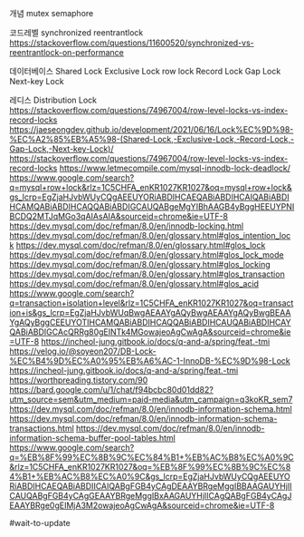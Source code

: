 
개념
mutex
semaphore


코드레벨
synchronized
reentrantlock
https://stackoverflow.com/questions/11600520/synchronized-vs-reentrantlock-on-performance


데이터베이스
Shared Lock
Exclusive Lock
row lock
Record Lock
Gap Lock
Next-key Lock

레디스
Distribution Lock
https://stackoverflow.com/questions/74967004/row-level-locks-vs-index-record-locks
https://jaeseongdev.github.io/development/2021/06/16/Lock%EC%9D%98-%EC%A2%85%EB%A5%98-(Shared-Lock,-Exclusive-Lock,-Record-Lock,-Gap-Lock,-Next-key-Lock)/
https://stackoverflow.com/questions/74967004/row-level-locks-vs-index-record-locks
https://www.letmecompile.com/mysql-innodb-lock-deadlock/
https://www.google.com/search?q=mysql+row+lock&rlz=1C5CHFA_enKR1027KR1027&oq=mysql+row+lock&gs_lcrp=EgZjaHJvbWUyCQgAEEUYORiABDIHCAEQABiABDIHCAIQABiABDIHCAMQABiABDIHCAQQABiABDIGCAUQABgeMgYIBhAAGB4yBggHEEUYPNIBCDQ2MTJqMGo3qAIAsAIA&sourceid=chrome&ie=UTF-8
https://dev.mysql.com/doc/refman/8.0/en/innodb-locking.html
https://dev.mysql.com/doc/refman/8.0/en/glossary.html#glos_intention_lock
https://dev.mysql.com/doc/refman/8.0/en/glossary.html#glos_lock
https://dev.mysql.com/doc/refman/8.0/en/glossary.html#glos_lock_mode
https://dev.mysql.com/doc/refman/8.0/en/glossary.html#glos_locking
https://dev.mysql.com/doc/refman/8.0/en/glossary.html#glos_transaction
https://dev.mysql.com/doc/refman/8.0/en/glossary.html#glos_acid
https://www.google.com/search?q=transaction+isolation+level&rlz=1C5CHFA_enKR1027KR1027&oq=transaction+is&gs_lcrp=EgZjaHJvbWUqBwgAEAAYgAQyBwgAEAAYgAQyBwgBEAAYgAQyBggCEEUYOTIHCAMQABiABDIHCAQQABiABDIHCAUQABiABDIHCAYQABiABDIGCAcQRRg80gEINTk4MGowajeoAgCwAgA&sourceid=chrome&ie=UTF-8
https://incheol-jung.gitbook.io/docs/q-and-a/spring/feat.-tmi
https://velog.io/@soyeon207/DB-Lock-%EC%B4%9D%EC%A0%95%EB%A6%AC-1-InnoDB-%EC%9D%98-Lock
https://incheol-jung.gitbook.io/docs/q-and-a/spring/feat.-tmi
https://worthpreading.tistory.com/90
https://bard.google.com/u/1/chat/f94bcbc80d01dd82?utm_source=sem&utm_medium=paid-media&utm_campaign=q3koKR_sem7
https://dev.mysql.com/doc/refman/8.0/en/innodb-information-schema.html
https://dev.mysql.com/doc/refman/8.0/en/innodb-information-schema-transactions.html
https://dev.mysql.com/doc/refman/8.0/en/innodb-information-schema-buffer-pool-tables.html
https://www.google.com/search?q=%EB%8F%99%EC%8B%9C%EC%84%B1+%EB%AC%B8%EC%A0%9C&rlz=1C5CHFA_enKR1027KR1027&oq=%EB%8F%99%EC%8B%9C%EC%84%B1+%EB%AC%B8%EC%A0%9C&gs_lcrp=EgZjaHJvbWUyCQgAEEUYORiABDIHCAEQABiABDIICAIQABgFGB4yCAgDEAAYBRgeMggIBBAAGAUYHjIICAUQABgFGB4yCAgGEAAYBRgeMggIBxAAGAUYHjIICAgQABgFGB4yCAgJEAAYBRge0gEIMjA3M2owajeoAgCwAgA&sourceid=chrome&ie=UTF-8

#wait-to-update 